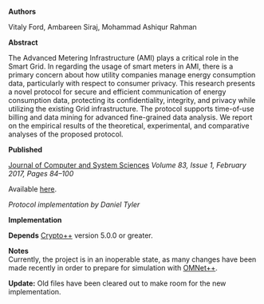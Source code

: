 **Authors**

Vitaly Ford, Ambareen Siraj, Mohammad Ashiqur Rahman
	
**Abstract**

The Advanced Metering Infrastructure (AMI) plays a critical role in the Smart Grid. In regarding the usage of smart meters in AMI, there is a primary concern about how utility companies manage energy consumption data, particularly with respect to consumer privacy. This research presents a novel protocol for secure and efficient communication of energy consumption data, protecting its confidentiality, integrity, and privacy while utilizing the existing Grid infrastructure. The protocol supports time-of-use billing and data mining for advanced fine-grained data analysis. We report on the empirical results of the theoretical, experimental, and comparative analyses of the proposed protocol.

**Published**


[Journal of Computer and System Sciences](http://www.sciencedirect.com/science/article/pii/S0022000016300472)
*Volume 83, Issue 1, February 2017, Pages 84–100*

Available [here](https://www.researchgate.net/publication/305077004_Secure_and_efficient_protection_of_consumer_privacy_in_Advanced_Metering_Infrastructure_supporting_fine-grained_data_analysis).


*Protocol implementation by Daniel Tyler*

**Implementation**

**Depends**
[Crypto++](http://cryptopp.com/) version 5.0.0 or greater.

**Notes**	
Currently, the project is in an inoperable state, as many changes have been made recently in order to prepare for simulation with [OMNet++](https://omnetpp.org/).

**Update:** Old files have been cleared out to make room for the new implementation.
